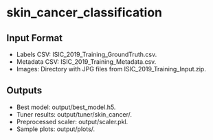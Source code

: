 # skin_cancer_classification

## Input Format
- Labels CSV: ISIC_2019_Training_GroundTruth.csv.
- Metadata CSV: ISIC_2019_Training_Metadata.csv.
- Images: Directory with JPG files from ISIC_2019_Training_Input.zip.


## Outputs
- Best model: output/best_model.h5.
- Tuner results: output/tuner/skin_cancer/.
- Preprocessed scaler: output/scaler.pkl.
- Sample plots: output/plots/.
